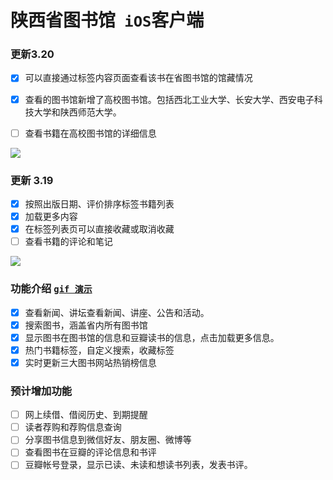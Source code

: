# 陕西省图书馆` iOS`客户端 

### 更新3.20

- [x] 可以直接通过标签内容页面查看该书在省图书馆的馆藏情况
- [x] 查看的图书馆新增了高校图书馆。包括西北工业大学、长安大学、西安电子科技大学和陕西师范大学。
- [ ] 查看书籍在高校图书馆的详细信息


![](http://7xotel.com1.z0.glb.clouddn.com/%E5%9B%BE%E4%B9%A6%E9%A6%86%E5%AD%A6%E6%A0%A1%E5%9B%BE%E4%B9%A6%E9%A6%86.png)





### 更新 3.19
- [x] 按照出版日期、评价排序标签书籍列表
- [x] 加载更多内容
- [x] 在标签列表页可以直接收藏或取消收藏
- [ ] 查看书籍的评论和笔记

![](http://7xotel.com1.z0.glb.clouddn.com/%E5%9B%BE%E4%B9%A6%E9%A6%86%E5%86%85%E5%AE%B9%E6%8E%92%E5%BA%8F.png)

### 功能介绍     [`gif 演示`](http://7xotel.com1.z0.glb.clouddn.com/%E5%9B%BE%E4%B9%A6%E9%A6%86%E5%AE%8C%E6%95%B4%E6%B5%81%E7%A8%8B.gif)

- [x] 查看新闻、讲坛查看新闻、讲座、公告和活动。  
- [x] 搜索图书，涵盖省内所有图书馆    
- [x] 显示图书在图书馆的信息和豆瓣读书的信息，点击加载更多信息。  
- [x] 热门书籍标签，自定义搜索，收藏标签 
- [x] 实时更新三大图书网站热销榜信息

### 预计增加功能  
- [ ] 网上续借、借阅历史、到期提醒
- [ ] 读者荐购和荐购信息查询
- [ ] 分享图书信息到微信好友、朋友圈、微博等
- [ ] 查看图书在豆瓣的评论信息和书评
- [ ] 豆瓣帐号登录，显示已读、未读和想读书列表，发表书评。